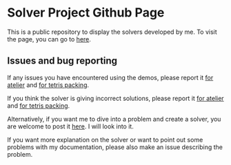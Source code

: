 # Solver Project Github Page
This is a public repository to display the solvers developed by me. To visit the page, you can go to [here](https://samhovbproject.github.io/SolverProjectGithubPage).

## Issues and bug reporting
If any issues you have encountered using the demos, please report it [for atelier](https://github.com/Samhovbproject/SolverProjectGithubPage/issues/new?assignees=Samhovbproject&labels=bug&projects=&template=bug-report-for-atelier-demo.md&title=Bug+report+for+atelier+demo) and [for tetris packing](https://github.com/Samhovbproject/SolverProjectGithubPage/issues/new?assignees=Samhovbproject&labels=bug&projects=&template=bug-report-for-tetris-packing-demo.md&title=).

If you think the solver is giving incorrect solutions, please report it [for atelier](https://github.com/Samhovbproject/SolverProjectGithubPage/issues/new?assignees=Samhovbproject&labels=bug&projects=&template=bug-report-for-atelier-solver.md&title=) and [for tetris packing](https://github.com/Samhovbproject/SolverProjectGithubPage/issues/new?assignees=Samhovbproject&labels=bug&projects=&template=bug-report-for-tetris-packing-solver.md&title=).

Alternatively, if you want me to dive into a problem and create a solver, you are welcome to post it [here](https://github.com/Samhovbproject/SolverProjectGithubPage/issues/new?assignees=&labels=enhancement&projects=&template=feature_request.md&title=). I will look into it.

If you want more explanation on the solver or want to point out some problems with my documentation, please also make an issue describing the problem.